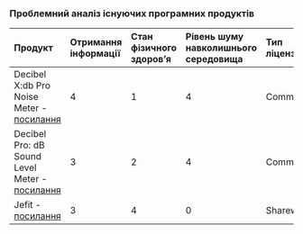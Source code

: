 ### Проблемний аналіз існуючих програмних продуктів


|Продукт|Отримання інформації|Стан фізичного здоровʼя|Рівень шуму навколишнього середовища|Тип ліцензії|Примітка|
|:-     |:-                  |:-                     |:-                                  |:-          |:-      |
|Decibel X:db Pro Noise Meter - [посилання](https://skypaw.com/decibel10.html) |4                 |1        |4     |   Commercial    |     |
|Decibel Pro: dB Sound Level Meter - [посилання](https://decibelpro.app/) |   3          |   2               |    4      |    Commercial      |      |
|Jefit - [посилання](https://www.jefit.com/)|   3          |   4              |    0        |    Shareware      |      |
